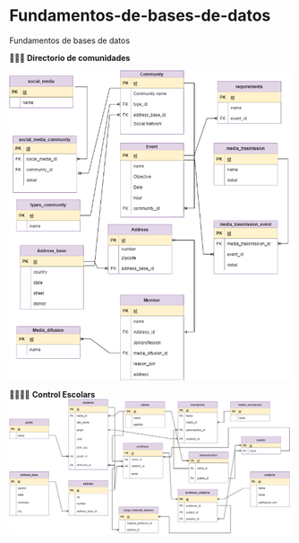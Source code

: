# Fundamentos-de-bases-de-datos
Fundamentos de bases de datos

💜👩‍💻 **Directorio de comunidades**

![alt text](https://github.com/ferre55/Fundamentos-de-bases-de-datos/blob/main/Directorio%20de%20comunidades.drawio.png)


💜👩‍🏫🏫 **Control Escolars**
![alt text](https://github.com/ferre55/Fundamentos-de-bases-de-datos/blob/main/escolaar.drawio.png)

